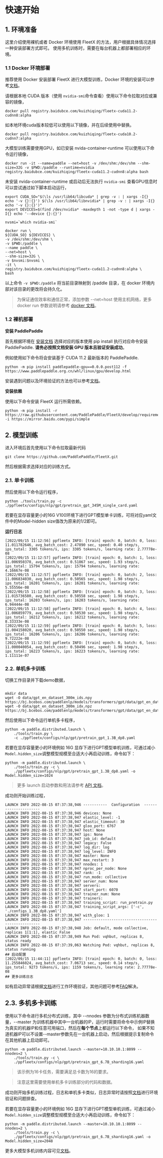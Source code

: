 
# 快速开始

## 1. 环境准备

这里介绍使用裸机或者 Docker 环境使用 FleetX 的方法，用户根据具体情况选择一种安装部署方式即可。
使用多机训练时，需要在每台机器上都部署相应的环境。

### 1.1 Docker 环境部署

推荐使用 Docker 安装部署 FleetX 进行大模型训练，Docker 环境的安装可以参考[文档](docker_install.md)。

请根据本地 CUDA 版本（使用 `nvidia-smi`命令查看）使用以下命令拉取对应或兼容的镜像，

```
docker pull registry.baidubce.com/kuizhiqing/fleetx-cuda11.2-cudnn8:alpha
```

如本地环境cuda版本较低可以使用以下镜像，并在后续使用中替换。

```
docker pull registry.baidubce.com/kuizhiqing/fleetx-cuda10.2-cudnn7:alpha
```

大模型训练需要使用GPU，如已安装 nvida-container-runtime 可以使用以下命令运行镜像，

```
docker run -it --name=paddle --net=host -v /dev/shm:/dev/shm --shm-size=32G -v $PWD:/paddle --runtime=nvidia registry.baidubce.com/kuizhiqing/fleetx-cuda11.2-cudnn8:alpha bash
```

未安装 nvida-container-runtime 或启动后无法执行 `nvidia-smi` 查看GPU信息时可以尝试通过如下脚本启动运行，

```shell
export CUDA_SO="$(\ls /usr/lib64/libcuda* | grep -v : | xargs -I{} echo '-v {}:{}') $(\ls /usr/lib64/libnvidia* | grep -v : | xargs -I{} echo '-v {}:{}')"
export DEVICES=$(find /dev/nvidia* -maxdepth 1 -not -type d | xargs -I{} echo '--device {}:{}')

nvsmi=`which nvidia-smi`

docker run \
${CUDA_SO} ${DEVICES} \
-v /dev/shm:/dev/shm \
-v $PWD:/paddle \
--name paddle \
--net=host \
--shm-size=32G \
-v $nvsmi:$nvsmi \
-it \
registry.baidubce.com/kuizhiqing/fleetx-cuda11.2-cudnn8:alpha \
bash
```

以上命令 `-v $PWD:/paddle` 将当前目录映射到 /paddle 目录，在 docker 环境内部对该目录的更改将会持久化。

> 为保证通信效率和通信正常，添加参数 --net=host 使用主机网络，更多 docker run 参数说明请参考 [docker 文档](https://docs.docker.com/engine/reference/commandline/run/)。

### 1.2 裸机部署

**安装 PaddlePaddle**

首先根据环境在
[安装文档](https://www.paddlepaddle.org.cn/install/quick?docurl=/documentation/docs/zh/install/docker/linux-docker.html) 选择对应的版本使用 pip install 执行对应命令安装 PaddlePaddle.
**请务必按照文档安装 GPU 版本且验证安装成功**。

例如使用如下命令将会安装基于 CUDA 11.2 最新版本的 PaddlePaddle. 

```shell
python -m pip install paddlepaddle-gpu==0.0.0.post112 -f https://www.paddlepaddle.org.cn/whl/linux/gpu/develop.html
```

安装遇到问题以及环境验证的方法也可以参考[文档](deployment_faq.md#1-单机环境验证)。

**安装依赖**

使用以下命令安装 FleetX 运行所需依赖。

```shell
python -m pip install -r https://raw.githubusercontent.com/PaddlePaddle/FleetX/develop/requirements.txt -i https://mirror.baidu.com/pypi/simple
```

## 2. 模型训练

进入环境后首先使用以下命令拉取最新代码

```
git clone https://github.com/PaddlePaddle/FleetX.git
```

然后根据需求选择对应的训练方式。

### 2.1. 单卡训练


然后使用以下命令运行程序，

```
python ./tools/train.py -c ./ppfleetx/configs/nlp/gpt/pretrain_gpt_345M_single_card.yaml
```

若要在显存容量更小的16G V100环境下进行GPT模型单卡训练，可将对应yaml文件中的Model-hidden size值改为原来的1/2即可。

**运行日志**

```
[2022/09/15 11:12:56] ppfleetx INFO: [train] epoch: 0, batch: 0, loss: 11.011782646, avg_batch_cost: 2.47890 sec, speed: 0.40 step/s, ips_total: 3305 tokens/s, ips: 3305 tokens/s, learning rate: 2.77778e-08
[2022/09/15 11:12:57] ppfleetx INFO: [train] epoch: 0, batch: 1, loss: 11.006950378, avg_batch_cost: 0.51867 sec, speed: 1.93 step/s, ips_total: 15794 tokens/s, ips: 15794 tokens/s, learning rate: 4.16667e-08
[2022/09/15 11:12:57] ppfleetx INFO: [train] epoch: 0, batch: 2, loss: 11.006834030, avg_batch_cost: 0.50565 sec, speed: 1.98 step/s, ips_total: 16201 tokens/s, ips: 16201 tokens/s, learning rate: 5.55556e-08
[2022/09/15 11:12:58] ppfleetx INFO: [train] epoch: 0, batch: 3, loss: 11.015736580, avg_batch_cost: 0.50558 sec, speed: 1.98 step/s, ips_total: 16203 tokens/s, ips: 16203 tokens/s, learning rate: 6.94444e-08
[2022/09/15 11:12:58] ppfleetx INFO: [train] epoch: 0, batch: 4, loss: 11.006859779, avg_batch_cost: 0.50530 sec, speed: 1.98 step/s, ips_total: 16212 tokens/s, ips: 16212 tokens/s, learning rate: 8.33333e-08
[2022/09/15 11:12:59] ppfleetx INFO: [train] epoch: 0, batch: 5, loss: 11.004158020, avg_batch_cost: 0.50550 sec, speed: 1.98 step/s, ips_total: 16206 tokens/s, ips: 16206 tokens/s, learning rate: 9.72222e-08
[2022/09/15 11:12:59] ppfleetx INFO: [train] epoch: 0, batch: 6, loss: 11.000040054, avg_batch_cost: 0.50496 sec, speed: 1.98 step/s, ips_total: 16223 tokens/s, ips: 16223 tokens/s, learning rate: 1.11111e-07
```



### 2.2. 单机多卡训练

切换工作目录并下载demo数据，
```

mkdir data
wget -O data/gpt_en_dataset_300m_ids.npy https://bj.bcebos.com/paddlenlp/models/transformers/gpt/data/gpt_en_dataset_300m_ids.npy
wget -O data/gpt_en_dataset_300m_idx.npz https://bj.bcebos.com/paddlenlp/models/transformers/gpt/data/gpt_en_dataset_300m_idx.npz
```

然后使用以下命令运行单机多卡程序，

```
python -m paddle.distributed.launch \
    ./tools/train.py \
    -c ./ppfleetx/configs/nlp/gpt/pretrain_gpt_1.3B_dp8.yaml
```

若要在显存容量更小的环境例如 16G 显存下进行GPT模型单机训练，可通过减小`Model.hidden_size`调整模型规模至合适大小再启动训练，命令如下：

```
python -m paddle.distributed.launch \
    ./tools/train.py -c \
    ./ppfleetx/configs/nlp/gpt/pretrain_gpt_1.3B_dp8.yaml -o Model.hidden_size=1024
```

> 更多 launch 启动参数和用法请参考 [API 文档](https://www.paddlepaddle.org.cn/documentation/docs/zh/develop/api/paddle/distributed/launch_cn.html)。

成功则开始训练过程，
```
LAUNCH INFO 2022-08-15 07:37:38,946 -----------  Configuration  ----------------------
LAUNCH INFO 2022-08-15 07:37:38,946 devices: None
LAUNCH INFO 2022-08-15 07:37:38,947 elastic_level: -1
LAUNCH INFO 2022-08-15 07:37:38,947 elastic_timeout: 30
LAUNCH INFO 2022-08-15 07:37:38,947 gloo_port: 6767
LAUNCH INFO 2022-08-15 07:37:38,947 host: None
LAUNCH INFO 2022-08-15 07:37:38,947 ips: None
LAUNCH INFO 2022-08-15 07:37:38,947 job_id: default
LAUNCH INFO 2022-08-15 07:37:38,947 legacy: False
LAUNCH INFO 2022-08-15 07:37:38,947 log_dir: log
LAUNCH INFO 2022-08-15 07:37:38,947 log_level: INFO
LAUNCH INFO 2022-08-15 07:37:38,947 master: None
LAUNCH INFO 2022-08-15 07:37:38,947 max_restart: 3
LAUNCH INFO 2022-08-15 07:37:38,947 nnodes: 1
LAUNCH INFO 2022-08-15 07:37:38,947 nproc_per_node: None
LAUNCH INFO 2022-08-15 07:37:38,947 rank: -1
LAUNCH INFO 2022-08-15 07:37:38,947 run_mode: collective
LAUNCH INFO 2022-08-15 07:37:38,947 server_num: None
LAUNCH INFO 2022-08-15 07:37:38,947 servers:
LAUNCH INFO 2022-08-15 07:37:38,947 start_port: 6070
LAUNCH INFO 2022-08-15 07:37:38,947 trainer_num: None
LAUNCH INFO 2022-08-15 07:37:38,947 trainers:
LAUNCH INFO 2022-08-15 07:37:38,947 training_script: run_pretrain.py
LAUNCH INFO 2022-08-15 07:37:38,947 training_script_args: ['-c', './configs_1.3B_dp8.yaml']
LAUNCH INFO 2022-08-15 07:37:38,947 with_gloo: 1
LAUNCH INFO 2022-08-15 07:37:38,947 --------------------------------------------------
LAUNCH INFO 2022-08-15 07:37:38,948 Job: default, mode collective, replicas 1[1:1], elastic False
LAUNCH INFO 2022-08-15 07:37:38,949 Run Pod: vqhbut, replicas 8, status ready
LAUNCH INFO 2022-08-15 07:37:39,063 Watching Pod: vqhbut, replicas 8, status running
## 启动配置
[2022/09/15 11:44:11] ppfleetx INFO: [train] epoch: 0, batch: 0, loss: 11.255846024, avg_batch_cost: 7.06713 sec, speed: 0.14 step/s, ips_total: 9273 tokens/s, ips: 1159 tokens/s, learning rate: 2.77778e-08
## 更多训练日志
```

如有启动异常请根据[文档](deployment_faq.md#1-单机环境验证)进行工作环境验证，其他问题可参考[FAQ](deployment_faq.md#3-faq)解决。

## 2.3. 多机多卡训练

使用以下命令进行多机分布式训练，其中 --nnodes 参数为分布式训练机器数量，--master 为训练机器中其中一台机器的IP，运行时需要将命令中示例IP替换为真实的机器IP和任意可用端口，然后在**每个节点**上都运行以下命令，
如果不知道机器IP可以不设置--master参数先在一台机器上启动，然后根据提示复制命令在其他机器上启动即可。

```
python -m paddle.distributed.launch --master=10.10.10.1:8099 --nnodes=2 \
    ./tools/train.py -c \
    ./ppfleetx/configs/nlp/gpt/pretrain_gpt_6.7B_sharding16.yaml
```

> 该示例为16卡任务，需要满足总卡数为16的要求。

> 注意这里需要使用单机多卡训练部分的代码和数据。


成功则开始多机训练过程，日志和单机多卡类似，日志异常时请按照[文档](deployment_faq.md#2-分布式环境验证)进行环境验证和问题排查。

若要在显存容量更小的环境例如 16G 显存下进行GPT模型单机训练，可通过减小`Model.hidden_size`调整模型规模至合适大小再启动训练，命令如下：

```
python -m paddle.distributed.launch --master=10.10.10.1:8099 --nnodes=2 \
    ./tools/train.py -c \
    ./ppfleetx/configs/nlp/gpt/pretrain_gpt_6.7B_sharding16.yaml -o Model.hidden_size=2048
```

更多大模型多机训练内容可见[文档](../projects/gpt/docs/README.md)。
